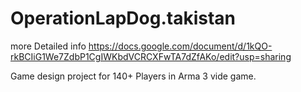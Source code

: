 # OperationLapDog.takistan
 
more Detailed info https://docs.google.com/document/d/1kQO-rkBCIiG1We7ZdbP1CgIWKbdVCRCXFwTA7dZfAKo/edit?usp=sharing


Game design project for 140+ Players in Arma 3 vide game.
